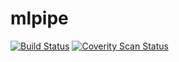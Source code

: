 # mlpipe
[![Build Status](https://travis-ci.com/vinayski/mlpipe.svg?branch=master)](https://travis-ci.com/vinayski/mlpipe)
[![Coverity Scan Status](https://scan.coverity.com/projects/16089/badge.svg)](https://scan.coverity.com/projects/vinayski-mlpipe)
